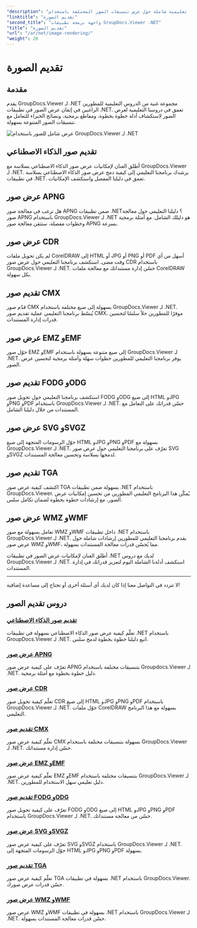 ```yaml
---
"description": "اكتشف دروسًا تعليمية شاملة حول عرض تنسيقات الصور المختلفة باستخدام GroupDocs.Viewer لـ .NET. من الذكاء الاصطناعي إلى WMF، تعلّم التكامل السلس وأمثلة البرمجة."
"linktitle": "تقديم الصورة"
"second_title": "واجهة برمجة تطبيقات GroupDocs.Viewer .NET"
"title": "تقديم الصورة"
"url": "/ar/net/image-rendering/"
"weight": 28
---
```


# تقديم الصورة


## مقدمة

يقدم GroupDocs.Viewer لـ .NET مجموعة غنية من الدروس التعليمية للمطورين الراغبين في إتقان عرض الصور في تطبيقات .NET. تعمق في دروسنا التعليمية لعرض الصور لاستكشاف أدلة خطوة بخطوة، ومقاطع برمجية، ونصائح الخبراء للتعامل مع تنسيقات الصور المتنوعة بسهولة.

![عرض شامل للصور باستخدام GroupDocs.Viewer لـ .NET](/viewer/image-rendering/image.png)

## تقديم صور الذكاء الاصطناعي
أطلق العنان لإمكانيات عرض صور الذكاء الاصطناعي بسلاسة مع GroupDocs.Viewer لـ .NET. يرشدك برنامجنا التعليمي إلى كيفية دمج عرض صور الذكاء الاصطناعي بسلاسة في تطبيقات .NET. تعمق في دليلنا المفصل واستكشف الإمكانيات.

## عرض صور APNG
هل ترغب في معالجة صور APNG ضمن تطبيقات .NET؟ دليلنا التعليمي حول معالجة صور APNG باستخدام GroupDocs.Viewer لـ .NET هو دليلك الشامل. مع أمثلة برمجية وخطوات مفصلة، ستتقن معالجة صور APNG بسرعة.

## عرض صور CDR
لم يكن تحويل ملفات CorelDRAW إلى HTML أو JPG أو PNG أو PDF أسهل من أي وقت مضى. استكشف برنامجنا التعليمي حول عرض صور CDR باستخدام GroupDocs.Viewer لـ .NET. حسّن إدارة مستنداتك مع معالجة ملفات CorelDRAW بكل سهولة.

## تقديم صور CMX
قدّم صور CMX بسهولة إلى صيغ مختلفة باستخدام GroupDocs.Viewer لـ .NET. يُبسّط برنامجنا التعليمي عملية تقديم صور CMX، موفرًا للمطورين حلاً سلسًا لتحسين قدرات إدارة المستندات.

## عرض صور EMZ وEMF
حوّل صور EMZ وEMF إلى صيغ متنوعة بسهولة باستخدام GroupDocs.Viewer لـ .NET. يوفر برنامجنا التعليمي للمطورين خطوات سهلة وأمثلة برمجية لتحسين عرض الصور.

## تقديم صور FODG وODG
استكشف برنامجنا التعليمي حول تحويل صور FODG وODG إلى صيغ HTML وJPG وPNG وPDF باستخدام GroupDocs.Viewer لـ .NET. حسّن قدراتك على التعامل مع المستندات من خلال دليلنا الشامل.

## عرض صور SVG وSVGZ
حوّل الرسومات المتجهة إلى صيغ HTML وJPG وPNG وPDF بسهولة مع GroupDocs.Viewer لـ .NET. تعرّف على برنامجنا التعليمي حول عرض صور SVG وSVGZ لدمجها بسلاسة وتحسين معالجة المستندات.

## تقديم صور TGA
اكتشف كيفية عرض صور TGA بسهولة ضمن تطبيقات .NET باستخدام GroupDocs.Viewer. يُمكّن هذا البرنامج التعليمي المطورين من تحسين إمكانيات عرض الصور، مع إرشادات خطوة بخطوة لضمان تكامل سلس.

## عرض صور WMZ وWMF
تعامل بسهولة مع صور WMZ وWMF داخل تطبيقات .NET باستخدام GroupDocs.Viewer لـ .NET. يقدم برنامجنا التعليمي للمطورين إرشادات شاملة حول عرض صور WMZ وWMF، مما يُحسّن قدرات معالجة المستندات بسهولة.

أطلق العنان لإمكانيات عرض الصور في تطبيقات .NET لديك مع دروس GroupDocs.Viewer لـ .NET. استكشف أدلةنا الشاملة اليوم لتعزيز قدراتك في إدارة المستندات.

---

لا تتردد في التواصل معنا إذا كان لديك أي أسئلة أخرى أو تحتاج إلى مساعدة إضافية!
## دروس تقديم الصور
### [تقديم صور الذكاء الاصطناعي](./render-ai-images/)
تعلّم كيفية عرض صور الذكاء الاصطناعي بسهولة في تطبيقات .NET باستخدام GroupDocs.Viewer لـ .NET. اتبع دليلنا خطوة بخطوة لدمج سلس.
### [عرض صور APNG](./render-apng-images/)
تعرّف على كيفية عرض صور APNG بتنسيقات مختلفة باستخدام Groupdocs.Viewer لـ .NET. دليل خطوة بخطوة مع أمثلة برمجية.
### [عرض صور CDR](./render-cdr-images/)
تعلّم كيفية تحويل صور CDR إلى صيغ HTML وJPG وPNG وPDF باستخدام GroupDocs.Viewer لـ .NET. حوّل ملفات CorelDRAW بسهولة مع هذا البرنامج التعليمي.
### [تقديم صور CMX](./render-cmx-images/)
تعلّم كيفية عرض صور CMX بسهولة بتنسيقات مختلفة باستخدام GroupDocs.Viewer لـ .NET. حسّن إدارة مستنداتك.
### [عرض صور EMZ وEMF](./render-emz-emf-images/)
تعلّم كيفية عرض صور EMZ وEMF بتنسيقات مختلفة باستخدام GroupDocs.Viewer لـ .NET. دليل تعليمي سهل الاستخدام للمطورين.
### [تقديم صور FODG وODG](./render-fodg-odg-images/)
تعرّف على كيفية تحويل صور FODG وODG إلى صيغ HTML وJPG وPNG وPDF باستخدام GroupDocs.Viewer لـ .NET. حسّن من معالجة مستنداتك.
### [عرض صور SVG وSVGZ](./render-svg-svgz-images/)
تعرّف على كيفية عرض صور SVG وSVGZ باستخدام GroupDocs.Viewer لـ .NET. حوّل الرسومات المتجهة إلى HTML وJPG وPNG وPDF بسهولة.
### [تقديم صور TGA](./render-tga-images/)
تعلّم كيفية عرض صور TGA بسهولة في تطبيقات .NET باستخدام GroupDocs.Viewer. حسّن قدرات عرض صورك.
### [عرض صور WMZ وWMF](./render-wmz-wmf-images/)
عرض صور WMZ وWMF بسهولة في تطبيقات .NET باستخدام GroupDocs.Viewer لـ .NET. حسّن قدرات معالجة المستندات بسهولة.
